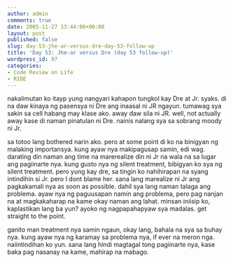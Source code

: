 ```yaml
---
author: admin
comments: true
date: 2005-11-27 13:44:00+00:00
layout: post
published: false
slug: day-53-jhe-ar-versus-dre-day-53-follow-up
title: 'Day 53: Jhe-ar versus Dre (day 53 follow-up)'
wordpress_id: 97
categories:
- Code Review on Life
- RIDE
---
```


nakalimutan ko itayp yung nangyari kahapon tungkol kay Dre at Jr. syaks. di na daw kinaya ng pasensya ni Dre ang inaasal ni JR ngayun. tumawag sya sakin sa cell habang may klase ako. away daw sila ni JR. well, not actually away kase di naman pinatulan ni Dre. nainis nalang sya sa sobrang moody ni Jr.

sa totoo lang bothered narin ako. pero at some point di ko na binigyan ng malaking importansya. kung ayaw nya makipagusap samin, edi wag. darating din naman ang time na marerealize din ni Jr na wala na sa lugar ang pagiinarte nya. kung gusto nya ng silent treatment, bibigyan ko sya ng silent treatment. pero yung kay dre, sa tingin ko nahihirapan na syang intindihin si Jr. pero I dont blame her. sana lang marealize ni Jr ang pagkakamali nya as soon as possible. dahil sya lang naman talaga ang problema. ayaw nya ng paguusapan namin ang problema, pero pag nanjan na at magkakaharap na kame okay naman ang lahat. minsan iniisip ko, kaplastikan lang ba yun? ayoko ng nagpapahapyaw sya madalas. get straight to the point. 

ganito man treatment nya samin ngaun, okay lang, bahala na sya sa buhay nya. kung ayaw nya ng karamay sa problema nya, if ever na meron nga. naiintindihan ko yun. sana lang hindi magtagal tong pagiinarte nya, kase baka pag nasanay na kame, mahirap na mabago.
